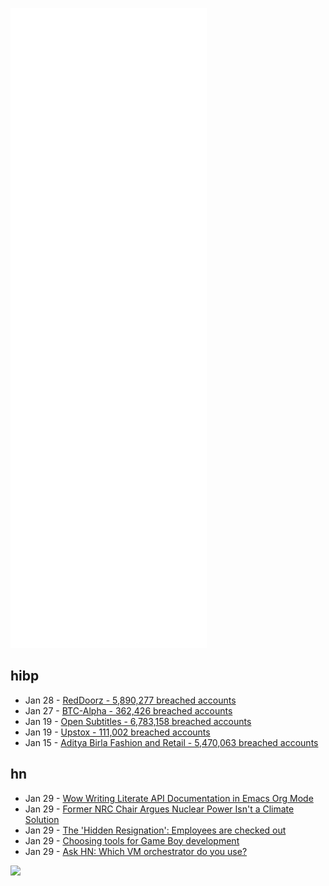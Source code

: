 ![Metrics](https://raw.githubusercontent.com/phixion/phixion/master/metrics.svg)

## hibp

<!--
for https://github.com/phixion/phixion/blob/main/.github/workflows/feeds.yml
-->
<!--START_SECTION:haveibeenpwnd-->
- Jan 28 - [RedDoorz - 5,890,277 breached accounts](https://haveibeenpwned.com/PwnedWebsites#RedDoorz)
- Jan 27 - [BTC-Alpha - 362,426 breached accounts](https://haveibeenpwned.com/PwnedWebsites#BTCAlpha)
- Jan 19 - [Open Subtitles - 6,783,158 breached accounts](https://haveibeenpwned.com/PwnedWebsites#OpenSubtitles)
- Jan 19 - [Upstox - 111,002 breached accounts](https://haveibeenpwned.com/PwnedWebsites#Upstox)
- Jan 15 - [Aditya Birla Fashion and Retail - 5,470,063 breached accounts](https://haveibeenpwned.com/PwnedWebsites#ABFRL)
<!--END_SECTION:haveibeenpwnd-->

## hn

<!--
for https://github.com/phixion/phixion/blob/main/.github/workflows/feeds.yml
-->
<!--START_SECTION:hn-->
- Jan 29 - [Wow Writing Literate API Documentation in Emacs Org Mode](https://joseph8th.github.io/posts/wow-writing-literate-api-documentation-in-emacs-org-mode/)
- Jan 29 - [Former NRC Chair Argues Nuclear Power Isn't a Climate Solution](https://www.powermag.com/blog/former-nuclear-leaders-say-no-to-new-reactors/)
- Jan 29 - [The 'Hidden Resignation': Employees are checked out](https://tidymails.com/business-insider/the-hidden-resignation-employees-are-checked-out-full-article/235949/)
- Jan 29 - [Choosing tools for Game Boy development](https://gbdev.io/guides/tools.html)
- Jan 29 - [Ask HN: Which VM orchestrator do you use?](https://news.ycombinator.com/item?id=30128865)
<!--END_SECTION:hn-->

<!--
for https://yhype.me
-->
![](https://hit.yhype.me/github/profile?user_id=13013670)
